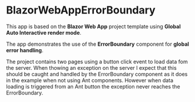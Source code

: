 # BlazorWebAppErrorBoundary
<p>
    This app is based on the <b>Blazor Web App</b> project template using <b>Global Auto Interactive render mode</b>.
</p>
<p>
    The app demonstrates the use of the <b>ErrorBoundary</b> component for <b>global error handling</b>.
</p>

<p>
  The project contains two pages using a button click event to load data fom the server. When thowing an exception on the server I expect that this should be caught and handled by the ErrorBoundary component 
as it does in the example when not using Ant components. However when data loading is triggered from an Ant button the exception never reaches the ErrorBoundary.
</p>
